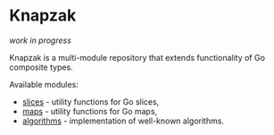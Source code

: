 # Knapzak

_work in progress_

Knapzak is a multi-module repository that extends functionality of Go composite
types.

Available modules:

* [slices](./slices) - utility functions for Go slices,
* [maps](./maps) - utility functions for Go maps,
* [algorithms](./algorithms) - implementation of well-known algorithms.